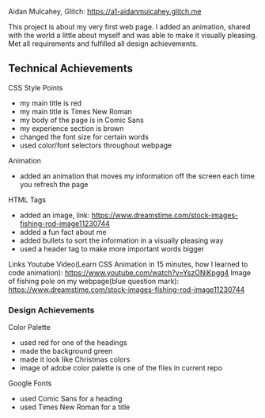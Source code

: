 Aidan Mulcahey, Glitch: https://a1-aidanmulcahey.glitch.me

This project is about my very first web page. I added an animation, shared with the world a little about myself and was able to make it visually pleasing. Met all requirements and fulfilled all design achievements.

## Technical Achievements
CSS Style Points 
- my main title is red 
- my main title is Times New Roman 
- my body of the page is in Comic Sans
- my experience section is brown 
- changed the font size for certain words 
- used color/font selectors throughout webpage 

Animation 
- added an animation that moves my information off the screen each time you refresh the page 

HTML Tags 
- added an image, link: https://www.dreamstime.com/stock-images-fishing-rod-image11230744
- added a fun fact about me 
- added bullets to sort the information in a visually pleasing way 
- used a header tag to make more important words bigger 

Links
Youtube Video(Learn CSS Animation in 15 minutes, how I learned to code animation): https://www.youtube.com/watch?v=YszONjKpgg4
Image of fishing pole on my webpage(blue question mark): https://www.dreamstime.com/stock-images-fishing-rod-image11230744

### Design Achievements
Color Palette 
- used red for one of the headings 
- made the background green
- made it look like Christmas colors 
- image of adobe color palette is one of the files in current repo

Google Fonts 
- used Comic Sans for a heading 
- used Times New Roman for a title 


